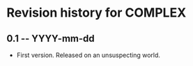 # Revision history for COMPLEX

## 0.1  -- YYYY-mm-dd

* First version. Released on an unsuspecting world.
